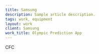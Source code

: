 ```yaml
---
title: Samsung
description: Sample article description.
tags: work, equipment
layout: work
client: Samsung
work_title: Olympic Prediction App
---
```


CFC